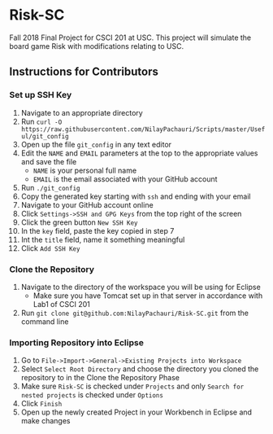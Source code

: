 # Risk-SC
Fall 2018 Final Project for CSCI 201 at USC. This project will simulate the board game Risk with modifications relating to USC. 

## Instructions for Contributors

### Set up SSH Key 
1. Navigate to an appropriate directory
2. Run `curl -O https://raw.githubusercontent.com/NilayPachauri/Scripts/master/Useful/git_config`
3. Open up the file `git_config` in any text editor
4. Edit the `NAME` and `EMAIL` parameters at the top to the appropriate values and save the file
    - `NAME` is your personal full name
    - `EMAIL` is the email associated with your GitHub account
5. Run `./git_config`
6. Copy the generated key starting with `ssh` and ending with your email
7. Navigate to your GitHub account online
8. Click `Settings->SSH and GPG Keys` from the top right of the screen
9. Click the green button `New SSH Key`
10. In the `key` field, paste the key copied in step 7
11. Int the `title` field, name it something meaningful
12. Click `Add SSH Key`

### Clone the Repository
1. Navigate to the directory of the workspace you will be using for Eclipse
    - Make sure you have Tomcat set up in that server in accordance with Lab1 of CSCI 201
2. Run `git clone git@github.com:NilayPachauri/Risk-SC.git` from the command line

### Importing Repository into Eclipse
1. Go to `File->Import->General->Existing Projects into Workspace`
2. Select `Select Root Directory` and choose the directory you cloned the repository to in the Clone the Repository Phase
3. Make sure `Risk-SC` is checked under `Projects` and only `Search for nested projects` is checked under `Options`
4. Click `Finish`
5. Open up the newly created Project in your Workbench in Eclipse and make changes
